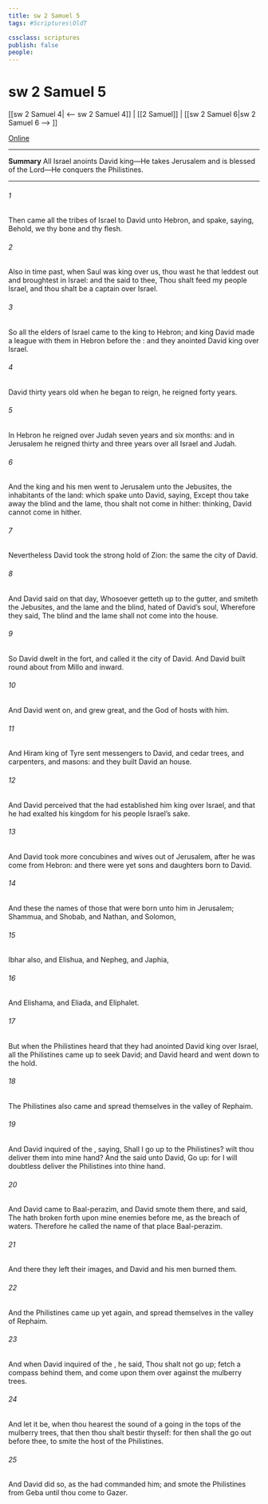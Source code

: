 ```yaml
---
title: sw 2 Samuel 5
tags: #Scriptures\OldT

cssclass: scriptures
publish: false
people:
---
```


# sw 2 Samuel 5
[[sw 2 Samuel 4| <-- sw 2 Samuel 4]] | [[2 Samuel]] | [[sw 2 Samuel 6|sw 2 Samuel 6 --> ]]

[Online](https://churchofjesuschrist.org/study/scriptures/ot/2-sam/5?lang=eng)

---
__Summary__
All Israel anoints David king—He takes Jerusalem and is blessed of the Lord—He conquers the Philistines.

---
###### 1 
Then came all the tribes of Israel to David unto Hebron, and spake, saying, Behold, we  thy bone and thy flesh.

###### 2 
Also in time past, when Saul was king over us, thou wast he that leddest out and broughtest in Israel: and the  said to thee, Thou shalt feed my people Israel, and thou shalt be a captain over Israel.

###### 3 
So all the elders of Israel came to the king to Hebron; and king David made a league with them in Hebron before the : and they anointed David king over Israel.

###### 4 
David  thirty years old when he began to reign,  he reigned forty years.

###### 5 
In Hebron he reigned over Judah seven years and six months: and in Jerusalem he reigned thirty and three years over all Israel and Judah.

###### 6 
And the king and his men went to Jerusalem unto the Jebusites, the inhabitants of the land: which spake unto David, saying, Except thou take away the blind and the lame, thou shalt not come in hither: thinking, David cannot come in hither.

###### 7 
Nevertheless David took the strong hold of Zion: the same  the city of David.

###### 8 
And David said on that day, Whosoever getteth up to the gutter, and smiteth the Jebusites, and the lame and the blind,  hated of David’s soul,  Wherefore they said, The blind and the lame shall not come into the house.

###### 9 
So David dwelt in the fort, and called it the city of David. And David built round about from Millo and inward.

###### 10 
And David went on, and grew great, and the  God of hosts  with him.

###### 11 
And Hiram king of Tyre sent messengers to David, and cedar trees, and carpenters, and masons: and they built David an house.

###### 12 
And David perceived that the  had established him king over Israel, and that he had exalted his kingdom for his people Israel’s sake.

###### 13 
And David took  more concubines and wives out of Jerusalem, after he was come from Hebron: and there were yet sons and daughters born to David.

###### 14 
And these  the names of those that were born unto him in Jerusalem; Shammua, and Shobab, and Nathan, and Solomon,

###### 15 
Ibhar also, and Elishua, and Nepheg, and Japhia,

###### 16 
And Elishama, and Eliada, and Eliphalet.

###### 17 
But when the Philistines heard that they had anointed David king over Israel, all the Philistines came up to seek David; and David heard  and went down to the hold.

###### 18 
The Philistines also came and spread themselves in the valley of Rephaim.

###### 19 
And David inquired of the , saying, Shall I go up to the Philistines? wilt thou deliver them into mine hand? And the  said unto David, Go up: for I will doubtless deliver the Philistines into thine hand.

###### 20 
And David came to Baal-perazim, and David smote them there, and said, The  hath broken forth upon mine enemies before me, as the breach of waters. Therefore he called the name of that place Baal-perazim.

###### 21 
And there they left their images, and David and his men burned them.

###### 22 
And the Philistines came up yet again, and spread themselves in the valley of Rephaim.

###### 23 
And when David inquired of the , he said, Thou shalt not go up;  fetch a compass behind them, and come upon them over against the mulberry trees.

###### 24 
And let it be, when thou hearest the sound of a going in the tops of the mulberry trees, that then thou shalt bestir thyself: for then shall the  go out before thee, to smite the host of the Philistines.

###### 25 
And David did so, as the  had commanded him; and smote the Philistines from Geba until thou come to Gazer.

